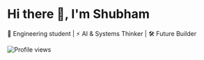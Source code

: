 # Hi there 👋, I'm Shubham  
🚀 Engineering student | ⚡ AI & Systems Thinker | 🛠 Future Builder  

![Profile views](https://komarev.com/ghpvc/?username=your-username&color=blue)  
